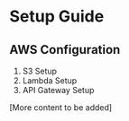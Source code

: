 # Setup Guide

## AWS Configuration
1. S3 Setup
2. Lambda Setup
3. API Gateway Setup

[More content to be added]
